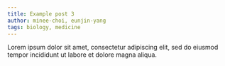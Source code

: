 ```yaml
---
title: Example post 3
author: minee-choi, eunjin-yang
tags: biology, medicine
---
```


Lorem ipsum dolor sit amet, consectetur adipiscing elit, sed do eiusmod tempor incididunt ut labore et dolore magna aliqua.
